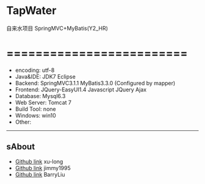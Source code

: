 # TapWater
自来水项目
SpringMVC+MyBatis(Y2_HR)

=========================
============
* encoding: utf-8
* Java&IDE: JDK7 Eclipse 
* Backend:   SpringMVC3.1.1 MyBatis3.3.0 (Configured by mapper)
* Frontend: JQuery-EasyUI1.4 Javascript JQuery Ajax
* Database: Mysql6.3
* Web Server: Tomcat 7
* Build Tool: none
* Windows: win10
* Other:  
---------

sAbout
-----------------------------------
* [Github link](https://github.com/xu-long)	 xu-long
* [Github link](https://github.com/jimmy1995)	jimmy1995
* [Github link](https://github.com/BarryLiu)	BarryLiu
